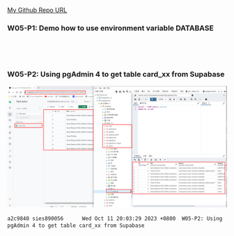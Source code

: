 [My Github Repo URL](https://github.com/sies890056/1121-wp1-demo-211418032/tree/main)

### W05-P1: Demo how to use environment variable DATABASE

![]()

```


```
### W05-P2: Using pgAdmin 4 to get table card_xx from Supabase

![](w05-p2.png)

```
a2c9840 sies890056      Wed Oct 11 20:03:29 2023 +0800  W05-P2: Using pgAdmin 4 to get table card_xx from Supabase
```
###  



```

```

### 


```


```

### 
 

 

```

```





```

```